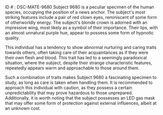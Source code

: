 ID # : DSC-MATE-9680
Subject 9680 is a peculiar specimen of the human species, occupying the position of a news anchor. The subject's most striking features include a pair of red clown eyes, reminiscent of some form of otherworldly energy. The subject's blonde crown is adorned with an impressive wing, most likely as a symbol of their importance. Their lips, with an almost unnatural purple hue, appear to possess some form of hypnotic quality.

This individual has a tendency to show abnormal nurturing and caring traits towards others, often taking care of their acquaintances as if they were their own flesh and blood. This trait has led to a seemingly paradoxical situation, where the subject, despite their strange characteristic features, repeatedly appears warm and approachable to those around them.

Such a combination of traits makes Subject 9680 a fascinating specimen to study, as long as care is taken when handling them. It is recommended to approach this individual with caution, as they possess a certain unpredictability that may prove hazardous to those unprepared. Additionally, it is worth noting that the subject possesses an LED gas mask that may offer some form of protection against external influences, albeit at an unknown cost.